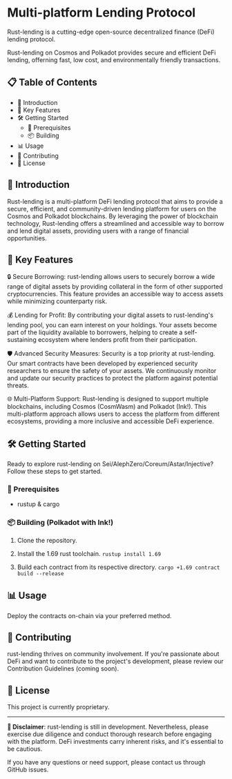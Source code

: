 # Multi-platform Lending Protocol

Rust-lending is a cutting-edge open-source decentralized finance (DeFi) lending protocol.


Rust-lending on Cosmos and Polkadot provides secure and efficient DeFi lending, offerning fast, low cost, and environmentally friendly transactions.


## 📋 Table of Contents

- 📝 Introduction
- 🚀 Key Features
- 🛠 Getting Started
  - 📢 Prerequisites
  - 📦 Building
- 📊 Usage
- 🤝 Contributing
- 📜 License

## 📝 Introduction

Rust-lending is a multi-platform DeFi lending protocol that aims to provide a secure, efficient, and community-driven lending platform for users on the Cosmos and Polkadot blockchains. By leveraging the power of blockchain technology, Rust-lending offers a streamlined and accessible way to borrow and lend digital assets, providing users with a range of financial opportunities.

## 🚀 Key Features

🔒 Secure Borrowing: rust-lending allows users to securely borrow a wide range of digital assets by providing collateral in the form of other supported cryptocurrencies. This feature provides an accessible way to access assets while minimizing counterparty risk.

💰 Lending for Profit: By contributing your digital assets to rust-lending's lending pool, you can earn interest on your holdings. Your assets become part of the liquidity available to borrowers, helping to create a self-sustaining ecosystem where lenders profit from their participation.

🛡️ Advanced Security Measures: Security is a top priority at rust-lending. Our smart contracts have been developed by experienced security researchers to ensure the safety of your assets. We continuously monitor and update our security practices to protect the platform against potential threats.

🌐 Multi-Platform Support: Rust-lending is designed to support multiple blockchains, including Cosmos (CosmWasm) and Polkadot (Ink!). This multi-platform approach allows users to access the platform from different ecosystems, providing a more inclusive and accessible DeFi experience.

## 🛠 Getting Started

Ready to explore rust-lending on Sei/AlephZero/Coreum/Astar/Injective? Follow these steps to get started.

### 📢 Prerequisites

- rustup & cargo

### 📦 Building (Polkadot with Ink!)

1. Clone the repository.

2. Install the 1.69 rust toolchain. `rustup install 1.69`

3. Build each contract from its respective directory. `cargo +1.69 contract build --release`

## 📊 Usage

Deploy the contracts on-chain via your preferred method.

## 🤝 Contributing

rust-lending thrives on community involvement. If you're passionate about DeFi and want to contribute to the project's development, please review our Contribution Guidelines (coming soon).

## 📜 License

This project is currently proprietary.

---

**🚧 Disclaimer**: rust-lending is still in development. Nevertheless, please exercise due diligence and conduct thorough research before engaging with the platform. DeFi investments carry inherent risks, and it's essential to be cautious.


If you have any questions or need support, please contact us through GitHub issues.
